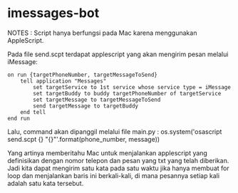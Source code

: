 # imessages-bot
NOTES : Script hanya berfungsi pada Mac karena menggunakan AppleScript.

Pada file send.scpt terdapat applescript yang akan mengirim pesan melalui iMessage:

    on run {targetPhoneNumber, targetMessageToSend}
        tell application "Messages"
            set targetService to 1st service whose service type = iMessage
            set targetBuddy to buddy targetPhoneNumber of targetService
            set targetMessage to targetMessageToSend
            send targetMessage to targetBuddy
        end tell    
    end run

Lalu, command akan dipanggil melalui file main.py :
os.system('osascript send.scpt {} "{}"'.format(phone_number, message))

Yang artinya memberitahu Mac untuk menjalankan applescript yang definisikan dengan nomor telepon dan pesan yang txt yang telah diberikan. 
Jadi kita dapat mengirim satu kata pada satu waktu jika hanya membuat for loop dan menjalankan baris ini berkali-kali, 
di mana pesannya setiap kali adalah satu kata tersebut.

